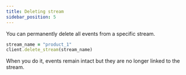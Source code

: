 ```yaml
---
title: Deleting stream
sidebar_position: 5
---
```


You can permanently delete all events from a specific stream.

```ruby
stream_name = "product_1"
client.delete_stream(stream_name)
```

When you do it, events remain intact but they are no longer linked to the stream.
